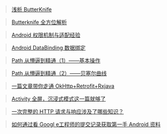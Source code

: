 > [浅析 ButterKnife](http://mp.weixin.qq.com/s?__biz=MzI1NjEwMTM4OA==&mid=2651232205&idx=1&sn=6c24e6eef2b18f253284b9dd92ec7efb&chksm=f1d9eaaec6ae63b82fd84f72c66d3759c693f164ff578da5dde45d367f168aea0038bc3cc8e8&mpshare=1&scene=23&srcid=0308YBoJrZejQZVX37TxcvDD#rd)

> [Butterknife 全方位解析](http://blog.csdn.net/u012124438/article/details/53456941)

> [Android 权限机制与适配经验](https://mp.weixin.qq.com/s/ye7RTgPuIbBS4RCH-jDWAA)

> [Android DataBinding 数据绑定](http://mp.weixin.qq.com/s?__biz=MzI1NjEwMTM4OA==&mid=2651232170&idx=1&sn=f4d7eb8f35ebf3b13696562ca3172bac&chksm=f1d9eac9c6ae63df357c3a96aa0218b5d66237c5411de5b34cd24ddb7a1d258b34444966d8c6&mpshare=1&scene=23&srcid=0308frEQOwsojZm08xYIrQdi#rd)

> [Path 从懵逼到精通（1）——基本操作](https://juejin.im/post/58ce7fe561ff4b006c9a63c6)

> [Path 从懵逼到精通（2）——贝塞尔曲线](https://juejin.im/post/58ce7f0461ff4b006c9a5e66)

> [一篇文章带你走通 OkHttp+Retrofit+Rxjava](http://blog.csdn.net/u013647382/article/details/55682548)

> [Activity 全屏，沉浸式模式这一篇就够了](http://blog.csdn.net/zhangqinghuazhangzhe/article/details/52935290)

> [一次完整的 HTTP 请求与响应涉及了哪些知识？](http://www.jianshu.com/p/c1d6a294d3c0#)

> [如何通过看 Googl e工程师的提交记录获取第一手 Android 资料](http://www.jianshu.com/p/d5cb7498beb5#)
